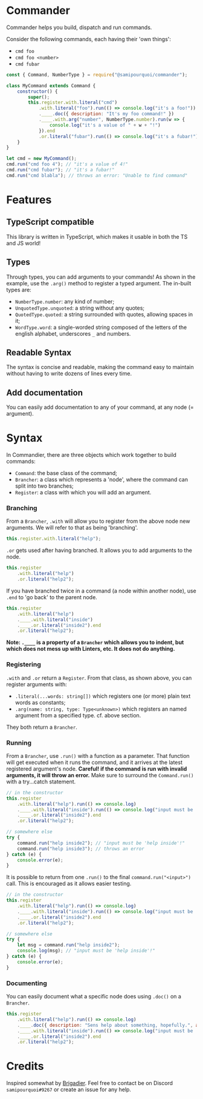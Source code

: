 # Commander
Commander helps you build, dispatch and run commands.

Consider the following commands, each having their 'own things':
- `cmd foo`
- `cmd foo <number>`
- `cmd fubar`

```javascript
const { Command, NumberType } = require("@samipourquoi/commander");

class MyCommand extends Command {
	constructor() {
		super();
		this.register.with.literal("cmd")
            .with.literal("foo").run(() => console.log("it's a foo!"))
            .____.doc({ description: "It's my foo command!" })
            .____.with.arg("number", NumberType.number).run(w => {
            	console.log("it's a value of " + w + "!")
            }).end
            .or.literal("fubar").run(() => console.log("it's a fubar!"));
	}
}

let cmd = new MyCommand();
cmd.run("cmd foo 4"); // "it's a value of 4!"
cmd.run("cmd fubar"); // "it's a fubar!"
cmd.run("cmd blabla"); // throws an error: "Unable to find command"
```

# Features

## TypeScript compatible
This library is written in TypeScript, which makes it usable in both the TS and JS world!

## Types
Through types, you can add arguments to your commands!
As shown in the example, use the `.arg()` method to register a typed argument.
The in-built types are:
- `NumberType.number`: any kind of number;
- `UnquotedType.unquoted`: a string without any quotes;
- `QuotedType.quoted`: a string surrounded with quotes, allowing spaces in it;
- `WordType.word`: a single-worded string composed of the letters of the english alphabet, underscores `_` and numbers.

## Readable Syntax
The syntax is concise and readable, making the command easy to maintain without having to write dozens of 
lines every time.

## Add documentation
You can easily add documentation to any of your command, at any node (= argument).

# Syntax
In Commandier, there are three objects which work together to build commands:
- `Command`: the base class of the command;
- `Brancher`: a class which represents a 'node', where the command can split into two branches;
- `Register`: a class with which you will add an argument.

### Branching
From a `Brancher`, `.with` will allow you to register from the above node new arguments. 
We will refer to that as being 'branching'.
```javascript
this.register.with.literal("help");
```
`.or` gets used after having branched. It allows you to add arguments to the node.
```javascript
this.register
    .with.literal("help")
    .or.literal("help2");
```
If you have branched twice in a command (a node within another node), use `.end` to 'go back' to the parent node.
```javascript
this.register
    .with.literal("help")
    .____.with.literal("inside")
    .____.or.literal("inside2").end
    .or.literal("help2");
```

**Note: `.____` is a property of a `Brancher` which allows you to indent, 
but which does not mess up with Linters, etc. It does not do anything.**

### Registering
`.with` and `.or` return a `Register`. From that class, as shown above, you can register arguments with:
- `.literal(...words: string[])` which registers one (or more) plain text words as constants;
- `.arg(name: string, type: Type<unknown>)` which registers an named argument from a specified type. cf. above section.

They both return a `Brancher`.

### Running
From a `Brancher`, use `.run()` with a function as a parameter. That function will get executed when it runs
the command, and it arrives at the latest registered argument's node.
**Careful! if the command is run with invalid arguments, it will throw an error.** 
Make sure to surround the `Command.run()` with a try...catch statement.
```javascript
// in the constructor
this.register
    .with.literal("help").run(() => console.log)
    .____.with.literal("inside").run(() => console.log("input must be 'help inside'!"))
    .____.or.literal("inside2").end
    .or.literal("help2");

// somewhere else
try {
    command.run("help inside2"); // "input must be 'help inside'!"
    command.run("help inside3"); // throws an error
} catch (e) {
    console.error(e);
}
```

It is possible to return from one `.run()` to the final `command.run("<input>")` call. 
This is encouraged as it allows easier testing.
```javascript
// in the constructor
this.register
    .with.literal("help").run(() => console.log)
    .____.with.literal("inside").run(() => console.log("input must be 'help inside'!"))
    .____.or.literal("inside2").end
    .or.literal("help2");

// somewhere else
try {
    let msg = command.run("help inside2");
    console.log(msg); // "input must be 'help inside'!"
} catch (e) {
    console.error(e);
}
```

### Documenting
You can easily document what a specific node does using `.doc()` on a `Brancher`.
```javascript
this.register
    .with.literal("help").run(() => console.log)
    .____.doc({ description: "Sens help about something, hopefully.", author: "samipourquoi" })
    .____.with.literal("inside").run(() => console.log("input must be 'help inside'!"))
    .____.or.literal("inside2").end
    .or.literal("help2");
```

# Credits
Inspired somewhat by [Brigadier](https://github.com/Mojang/brigadier).
Feel free to contact be on Discord `samipourquoi#9267` or create an issue for any help.
